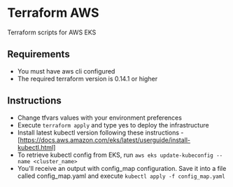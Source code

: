 # Terraform AWS
Terraform scripts for AWS EKS

## Requirements
- You must have aws cli configured
- The required terraform version is 0.14.1 or higher

## Instructions
- Change tfvars values with your environment preferences
- Execute `terraform apply` and type yes to deploy the infrastructure
- Install latest kubectl version following these instructions - [https://docs.aws.amazon.com/eks/latest/userguide/install-kubectl.html]
- To retrieve kubectl config from EKS, run `aws eks update-kubeconfig --name <cluster_name>`
- You'll receive an output with config_map configuration. Save it into a file called config_map.yaml and execute `kubectl apply -f config_map.yaml`